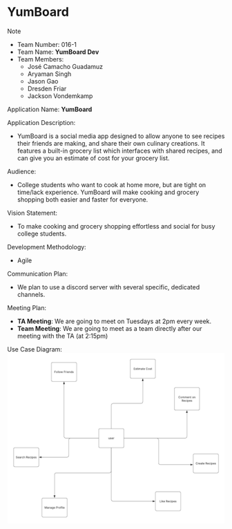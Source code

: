 # YumBoard


>[!note]
>- Team Number: 016-1
>- Team Name: **YumBoard Dev**
>- Team Members: 
>   - José Camacho Guadamuz 
>   - Aryaman Singh
>   - Jason Gao 
>   - Dresden Friar
>   - Jackson Vondemkamp 
> 

Application Name: **YumBoard**

Application Description:
- YumBoard is a social media app designed to allow anyone to see recipes their friends are making, and share their own culinary creations. It features a built-in grocery list which interfaces with shared recipes, and can give you an estimate of cost for your grocery list. 


Audience:
- College students who want to cook at home more, but are tight on time/lack experience. YumBoard will make cooking and grocery shopping both easier and faster for everyone. 


Vision Statement:
- To make cooking and grocery shopping effortless and social for busy college students.


Development Methodology:
- Agile


Communication Plan:
-  We plan to use a discord server with several specific, dedicated channels. 


Meeting Plan:
- **TA Meeting**: We are going to meet on Tuesdays at 2pm every week. 
- **Team Meeting**: We are going to meet as a team directly after our meeting with the TA (at 2:15pm)


Use Case Diagram:
![Organizational Chart](image.png)

